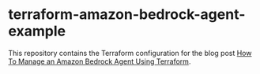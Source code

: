 # terraform-amazon-bedrock-agent-example

This repository contains the Terraform configuration for the blog post [How To Manage an Amazon Bedrock Agent Using Terraform](https://blog.avangards.io/how-to-manage-an-amazon-bedrock-agent-using-terraform).
